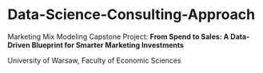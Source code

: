 # Data-Science-Consulting-Approach
Marketing Mix Modeling Capstone Project: **From Spend to Sales: A Data-Driven Blueprint for Smarter Marketing Investments**


University of Warsaw, Faculty of Economic Sciences




